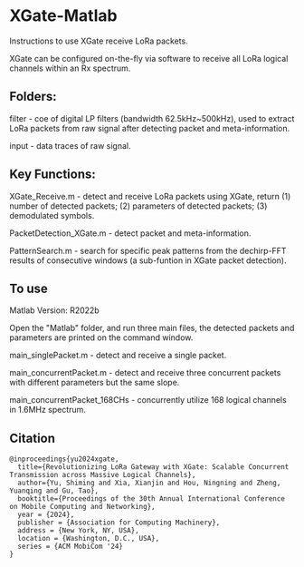 # XGate-Matlab

Instructions to use XGate receive LoRa packets.

XGate can be configured on-the-fly via software to receive all LoRa logical channels within an Rx spectrum.

## Folders: 
filter - coe of digital LP filters (bandwidth 62.5kHz~500kHz), used to extract LoRa packets from raw signal after detecting packet and meta-information.

input - data traces of raw signal.

## Key Functions: 

XGate_Receive.m - detect and receive LoRa packets using XGate, return (1) number of detected packets; (2) parameters of detected packets; (3) demodulated symbols.

PacketDetection_XGate.m - detect packet and meta-information.

PatternSearch.m - search for specific peak patterns from the dechirp-FFT results of consecutive windows (a sub-funtion in XGate packet detection).

## To use

Matlab Version: R2022b

Open the "Matlab" folder, and run three main files, the detected packets and parameters are printed on the command window.

main_singlePacket.m - detect and receive a single packet.

main_concurrentPacket.m - detect and receive three concurrent packets with different parameters but the same slope.

main_concurrentPacket_168CHs - concurrently utilize 168 logical channels in 1.6MHz spectrum.

## Citation

```
@inproceedings{yu2024xgate,
  title={Revolutionizing LoRa Gateway with XGate: Scalable Concurrent Transmission across Massive Logical Channels},
  author={Yu, Shiming and Xia, Xianjin and Hou, Ningning and Zheng, Yuanqing and Gu, Tao},
  booktitle={Proceedings of the 30th Annual International Conference on Mobile Computing and Networking},
  year = {2024},
  publisher = {Association for Computing Machinery},
  address = {New York, NY, USA},
  location = {Washington, D.C., USA},
  series = {ACM MobiCom '24}
}
```
